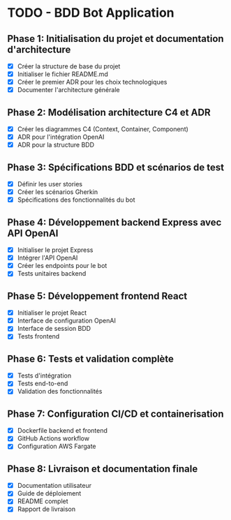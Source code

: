 # TODO - BDD Bot Application

## Phase 1: Initialisation du projet et documentation d'architecture
- [x] Créer la structure de base du projet
- [x] Initialiser le fichier README.md
- [x] Créer le premier ADR pour les choix technologiques
- [x] Documenter l'architecture générale

## Phase 2: Modélisation architecture C4 et ADR
- [x] Créer les diagrammes C4 (Context, Container, Component)
- [x] ADR pour l'intégration OpenAI
- [x] ADR pour la structure BDD

## Phase 3: Spécifications BDD et scénarios de test
- [x] Définir les user stories
- [x] Créer les scénarios Gherkin
- [x] Spécifications des fonctionnalités du bot

## Phase 4: Développement backend Express avec API OpenAI
- [x] Initialiser le projet Express
- [x] Intégrer l'API OpenAI
- [x] Créer les endpoints pour le bot
- [x] Tests unitaires backend

## Phase 5: Développement frontend React
- [x] Initialiser le projet React
- [x] Interface de configuration OpenAI
- [x] Interface de session BDD
- [x] Tests frontend

## Phase 6: Tests et validation complète
- [x] Tests d'intégration
- [x] Tests end-to-end
- [x] Validation des fonctionnalités

## Phase 7: Configuration CI/CD et containerisation
- [x] Dockerfile backend et frontend
- [x] GitHub Actions workflow
- [x] Configuration AWS Fargate

## Phase 8: Livraison et documentation finale
- [x] Documentation utilisateur
- [x] Guide de déploiement
- [x] README complet
- [x] Rapport de livraison